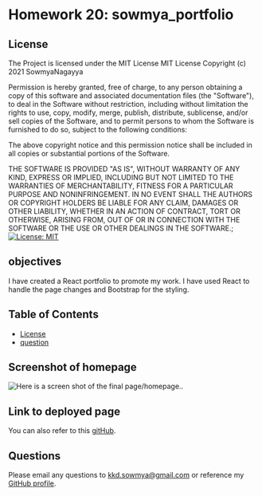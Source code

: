 # Homework 20: sowmya_portfolio

## License

The Project is licensed under the MIT License
MIT License
Copyright (c) 2021 SowmyaNagayya

Permission is hereby granted, free of charge, to any person obtaining a copy
of this software and associated documentation files (the "Software"), to deal
in the Software without restriction, including without limitation the rights
to use, copy, modify, merge, publish, distribute, sublicense, and/or sell
copies of the Software, and to permit persons to whom the Software is
furnished to do so, subject to the following conditions:

The above copyright notice and this permission notice shall be included in all
copies or substantial portions of the Software.

THE SOFTWARE IS PROVIDED "AS IS", WITHOUT WARRANTY OF ANY KIND, EXPRESS OR
IMPLIED, INCLUDING BUT NOT LIMITED TO THE WARRANTIES OF MERCHANTABILITY,
FITNESS FOR A PARTICULAR PURPOSE AND NONINFRINGEMENT. IN NO EVENT SHALL THE
AUTHORS OR COPYRIGHT HOLDERS BE LIABLE FOR ANY CLAIM, DAMAGES OR OTHER
LIABILITY, WHETHER IN AN ACTION OF CONTRACT, TORT OR OTHERWISE, ARISING FROM,
OUT OF OR IN CONNECTION WITH THE SOFTWARE OR THE USE OR OTHER DEALINGS IN THE
SOFTWARE.;
[![License: MIT](https://img.shields.io/badge/License-MIT-yellow.svg)](https://opensource.org/licenses/MIT)

## objectives

I have created a React portfolio to promote my work. I have used React to handle the page changes and Bootstrap for the styling.

## Table of Contents

- [License](#license)
- [question](#Questions)

## Screenshot of homepage

![Here is a screen shot of the final page/homepage.](../../images/portfolio.png).

## Link to deployed page

You can also refer to this [gitHub](https://sowmyanagayya.github.io/sowmya_portfolio/).

## Questions

Please email any questions to kkd.sowmya@gmail.com or reference my [GitHub profile](https://github.com/SowmyaNagayya).
